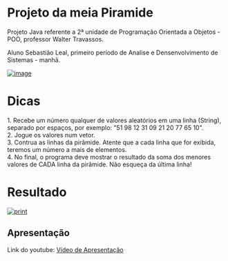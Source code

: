# Projeto da meia Piramide
<p>
  Projeto Java referente a 2ª unidade de Programação Orientada a Objetos - POO, professor Walter Travassos.
</p>
<p>
  Aluno Sebastião Leal, primeiro período de Analise e Densenvolvimento de Sistemas - manhã.
</p>
<a href="https://ibb.co/80Z59WJ"><img src="https://i.ibb.co/1LWqTD3/image.png" alt="image" border="0"></a>
<h1>Dicas</h1>
1. Recebe um número qualquer de valores aleatórios em uma linha (String), separado por espaços, por exemplo: "51 98 12 31 09 21 20 77 65 10".<br>
2. Jogue os valores num vetor.<br>
3. Contrua as linhas da pirâmide. Atente que a cada linha que for exibida, teremos um número a mais de elementos.<br>
4. No final, o programa deve mostrar o resultado da soma dos menores valores de CADA linha da pirâmide.
Não esqueça da última linha!<br>
<h1>Resultado</h1>
<a href="https://ibb.co/TmzzFs8"><img src="https://i.ibb.co/Ln4423t/print.png" alt="print" border="0"></a>
<h2>Apresentação</h2>
Link do youtube:  <a href="https://youtu.be/Vlxd6lptQGU" target="_blank">Vídeo de Apresentação</a>
